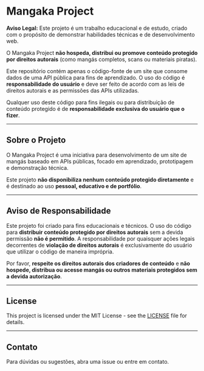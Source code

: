 # Mangaka Project

**Aviso Legal:** Este projeto é um trabalho educacional e de estudo, criado com o propósito de demonstrar habilidades técnicas e de desenvolvimento web.

O Mangaka Project **não hospeda, distribui ou promove conteúdo protegido por direitos autorais** (como mangás completos, scans ou materiais piratas).

Este repositório contém apenas o código-fonte de um site que consome dados de uma API pública para fins de aprendizado. O uso do código é **responsabilidade do usuário** e deve ser feito de acordo com as leis de direitos autorais e as permissões das APIs utilizadas.

Qualquer uso deste código para fins ilegais ou para distribuição de conteúdo protegido é de **responsabilidade exclusiva do usuário que o fizer**.

---

## Sobre o Projeto

O Mangaka Project é uma iniciativa para desenvolvimento de um site de mangás baseado em APIs públicas, focado em aprendizado, prototipagem e demonstração técnica.

Este projeto **não disponibiliza nenhum conteúdo protegido diretamente** e é destinado ao uso **pessoal, educativo e de portfólio**.

---

## Aviso de Responsabilidade

Este projeto foi criado para fins educacionais e técnicos. O uso do código para **distribuir conteúdo protegido por direitos autorais** sem a devida permissão **não é permitido**. A responsabilidade por quaisquer ações legais decorrentes de **violação de direitos autorais** é exclusivamente do usuário que utilizar o código de maneira imprópria.

Por favor, **respeite os direitos autorais dos criadores de conteúdo** e **não hospede, distribua ou acesse mangás ou outros materiais protegidos sem a devida autorização**.

---

## License

This project is licensed under the MIT License - see the [LICENSE](./LICENSE) file for details.

---

## Contato

Para dúvidas ou sugestões, abra uma issue ou entre em contato.
